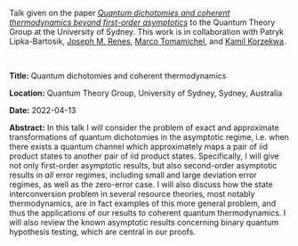 Talk given on the paper [*Quantum dichotomies and coherent thermodynamics beyond first-order asymptotics*](https://arxiv.org/abs/2303.05524) to the Quantum Theory Group at the University of Sydney. This work is in collaboration with Patryk Lipka-Bartosik, [Joseph M. Renes](https://people.phys.ethz.ch/~renes/), [Marco Tomamichel](https://marcotom.info/), and [Kamil Korzekwa](http://kamilkorzekwa.com/).

<br>

**Title:** Quantum dichotomies and coherent thermodynamics

**Location:** Quantum Theory Group, University of Sydney, Sydney, Australia

**Date:** 2022-04-13

**Abstract:** In this talk I will consider the problem of exact and approximate transformations of quantum dichotomies in the asymptotic regime, i.e. when there exists a quantum channel which approximately maps a pair of iid product states to another pair of iid product states. Specifically, I will give not only first-order asymptotic results, but also second-order asymptotic results in *all* error regimes, including small and large deviation error regimes, as well as the zero-error case. I will also discuss how the state interconversion problem in several resource theories, most notably thermodynamics, are in fact examples of this more general problem, and thus the applications of our results to coherent quantum thermodynamics. I will also review the known asymptotic results concerning binary quantum hypothesis testing, which are central in our proofs.
